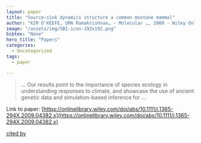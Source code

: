 ```yaml
---
layout: paper
title: "Source–sink dynamics structure a common montane mammal"
author: "KIM O'KEEFE, UMA Ramakrishnan… - Molecular …, 2009 - Wiley Online Library"
image: "/assets/img/SBI-icon-192x192.png"
bibtex: "None"
hero_title: "Papers"
categories:
  - Uncategorized
tags:
  - paper

---
```

>… Our results point to the importance of species ecology in understanding responses to climate, and showcase the use of ancient genetic data and simulation-based inference for …

Link to paper: [https://onlinelibrary.wiley.com/doi/abs/10.1111/j.1365-294X.2009.04382.x](https://onlinelibrary.wiley.com/doi/abs/10.1111/j.1365-294X.2009.04382.x)

[cited by](https://scholar.google.com/scholar?cites=7712412699561212072&as_sdt=2005&sciodt=0,5&hl=en&num=20)
